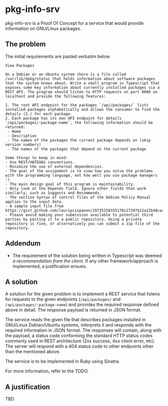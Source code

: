 pkg-info-srv
=================

pkg-info-srv is a Proof Of Concept for a service that would provide information on GNU/Linux packages.

The problem
-------------

The initial requirements are pasted verbatim below

```
View Packages

On a Debian or an Ubuntu system there is a file called /var/lib/dpkg/status that holds information about software packages that the system knows about. Write a small program in Typescript that exposes some key information about currently installed packages via a REST API. The program should listen to HTTP requests on port 8080 on localhost and provide the following features:

1. The root API endpoint for the packages `/api/packages/` lists installed packages alphabetically and allows the consumer to find the details (2.) for each package.
2. Each package has its own API endpoint for details `/api/packages/:package-name`, the following information should be returned:
 - Name
 - Description
 - The names of the packages the current package depends on (skip version numbers)
 - The names of the packages that depend on the current package

Some things to keep in mind:
- Use REST/HATEOAS conventions.
- Minimize the use of external dependencies.
- The goal of the assignment is to view how you solve the problems with the programming language, not how well you use package managers :)
- The main design goal of this program is maintainability.
- Only look at the Depends field. Ignore other fields that work similarly, such as Suggests and Recommends.
- The section Syntax of control files of the Debian Policy Manual applies to the input data.
- A sample input file from https://gist.github.com/lauripiispanen/29735158335170c27297422a22b48caa
- Please avoid making your submission available to potential third parties by posting it to a public repository. Using a private repository is fine, or alternatively you can submit a zip file of the repository.
```

Addendum
---------

- The requirement of the solution being written in Typescript was deemed _a recommendation from the client_. If any other framework/approach is implemented, a justification ensues.

A solution
------------

A solution for the given problem is to implement a REST service that listens for requests to the given endpoints (`/api/packages/` and `/api/packages/:package-name`) and provides the required response defined above in detail. The response payload is returned in JSON format.

The service reads the given file that describes packages installed in GNU/Linux Debian/Ubuntu systems, interprets it and responds with the required information in JSON format. The responses will contain, along with the payload, a status code conforming the standard HTTP status codes commonly used in REST architecture (2xx success, 4xx client error, etc). The server will respond with a 404 status code to other endpoints other than the mentioned above.

The service is to be implemented in Ruby using Sinatra.

For more information, refer to the TODO.

A justification
-----------------

TBD
